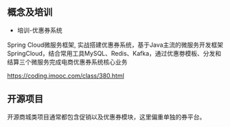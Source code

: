 


## 概念及培训

* 培训-优惠券系统

Spring Cloud微服务框架, 实战搭建优惠券系统，基于Java主流的微服务开发框架SpringCloud，结合常用工具MySQL、Redis、Kafka，通过优惠劵模板、分发和结算三个微服务完成电商优惠券系统核心业务

https://coding.imooc.com/class/380.html

## 开源项目

开源商城类项目通常都包含促销以及优惠券模块，这里偏重单独的券平台。